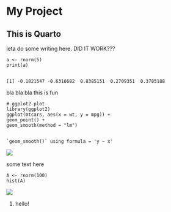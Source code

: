 My Project
==========

This is Quarto
--------------

leta do some writing here. DID IT WORK???

    a <- rnorm(5)
    print(a)
    

    [1] -0.1821547 -0.6316682  0.8385151  0.2709351  0.3785188
    

bla bla bla this is fun

    # ggplot2 plot
    library(ggplot2)
    ggplot(mtcars, aes(x = wt, y = mpg)) +
    geom_point() +
    geom_smooth(method = "lm")
    

    `geom_smooth()` using formula = 'y ~ x'
    

![](http://localhost:3000/api/image?owner=MichelNivard&repo=markymcmarkface&path=Untitled_files%2Ffigure-commonmark%2F4a44dc15-1.png)

some text here

    A <- rnorm(100)
    hist(A)
    

![](http://localhost:3000/api/image?owner=MichelNivard&repo=markymcmarkface&path=Untitled_files%2Ffigure-commonmark%2F0b918943-1.png)

1.  hello!